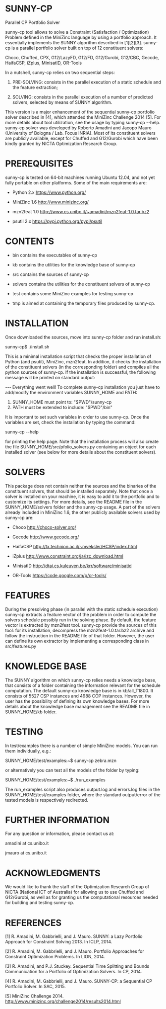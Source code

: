 SUNNY-CP
========

Parallel CP Portfolio Solver

sunny-cp tool allows to solve a Constraint (Satisfaction / Optimization) Problem 
defined in the MiniZinc language by using a portfolio approach.
It essentially implements the SUNNY algorithm described in [1][2][3].
sunny-cp is a parallel portfolio solver built on top of 12 constituent solvers:

  Choco, Chuffed, CPX, G12/LazyFD, G12/FD, G12/Gurobi, 
  G12/CBC, Gecode, HaifaCSP, iZplus, MinisatID, OR-Tools

In a nutshell, sunny-cp relies on two sequential steps:

  1. PRE-SOLVING: consists in the parallel execution of a static schedule and 
                  the feature extraction;
                  
  2. SOLVING: consists in the parallel execution of a number of predicted 
              solvers, selected by means of SUNNY algorithm.

This version is a major enhancement of the sequential sunny-cp portfolio solver 
described in [4], which attended the MiniZinc Challenge 2014 [5]. For more 
details about tool utilization, see the usage by typing sunny-cp --help.
sunny-cp solver was developed by Roberto Amadini and Jacopo Mauro (University of 
Bologna / Lab. Focus INRIA).
Most of its constituent solvers are publicly available, except for Chuffed and 
G12/Gurobi which have been kindly granted by NICTA Optimization Research Group.


PREREQUISITES
=============

sunny-cp is tested on 64-bit machines running Ubuntu 12.04, and not yet fully 
portable on other platforms. Some of the main requirements are:

+ Python 2.x
  https://www.python.org/

+ MiniZinc 1.6
  http://www.minizinc.org/

+ mzn2feat 1.0
  http://www.cs.unibo.it/~amadini/mzn2feat-1.0.tar.bz2

+ psutil 2.x
  https://pypi.python.org/pypi/psutil


CONTENTS
========

+ bin     contains the executables of sunny-cp

+ kb      contains the utilities for the knowledge base of sunny-cp

+ src     contains the sources of sunny-cp

+ solvers contains the utilities for the constituent solvers of sunny-cp

+ test    contains some MiniZinc examples for testing sunny-cp

+ tmp     is aimed at containing the temporary files produced by sunny-cp.


INSTALLATION
=============

Once downloaded the sources, move into sunny-cp folder and run install.sh:

  sunny-cp$ ./install.sh

This is a minimal installation script that checks the proper installation of 
Python (and psutil), MiniZinc, mzn2feat. In addition, it checks the installation 
of the constituent solvers (in the corresponding folder) and compiles all the 
python sources of sunny-cp. If the installation is successful, the following 
message will be printed on standard output:

  --- Everything went well!
  To complete sunny-cp installation you just have to add/modify the
  environment variables SUNNY_HOME and PATH:
  1. SUNNY_HOME must point to: "$PWD"/sunny-cp
  2. PATH must be extended to include: "$PWD"/bin"

It is important to set such variables in order to use sunny-cp. Once the 
variables are set, check the installation by typing the command: 

  sunny-cp --help

for printing the help page. Note that the installation process will also create 
the file SUNNY_HOME/src/pfolio_solvers.py containing an object for each 
installed solver (see below for more details about the constituent solvers).


SOLVERS
=======

This package does not contain neither the sources and the binaries of the 
constituent solvers, that should be installed separately.
Note that once a solver is installed on your machine, it is easy to add it to 
the portfolio and to customize its settings. For more details, see the README 
file in the SUNNY_HOME/solvers folder and the sunny-cp usage. A part of the 
solvers already included in MiniZinc 1.6, the other publicly available solvers 
used by sunny-cp are:

+ Choco 
  http://choco-solver.org/

+ Gecode
  http://www.gecode.org/

+ HaifaCSP
  http://tx.technion.ac.il/~mveksler/HCSP/index.html

+ iZplus
  http://www.constraint.org/ja/izc_download.html

+ MinisatID
  http://dtai.cs.kuleuven.be/krr/software/minisatid

+ OR-Tools
  https://code.google.com/p/or-tools/


FEATURES
========

During the presolving phase (in parallel with the static schedule execution) 
sunny-cp extracts a feature vector of the problem in order to compute the 
solvers schedule possibly run in the solving phase. By default, the feature 
vector is extracted by mzn2feat tool. sunny-cp provide the sources of this tool: 
for its installation, decompress the mzn2feat-1.0.tar.bz2 archive and follow the 
instruction in the README file of that folder. However, the user can define its 
own extractor by implementing a corresponding class in src/features.py


KNOWLEDGE BASE
==============

The SUNNY algorithm on which sunny-cp relies needs a knowledge base, that 
consists of a folder containing the information relevant for the schedule 
computation. The default sunny-cp knowledge base is in kb/all_T1800. It consists 
of 5527 CSP instances and 4988 COP instances. However, the user has the 
possibility of defining its own knowledge bases. For more details about the 
knowledge base management see the README file in SUNNY_HOME/kb folder.


TESTING
=======

In test/examples there is a number of simple MiniZinc models. You can run them 
individually, e.g.:

  SUNNY_HOME/test/examples:~$ sunny-cp zebra.mzn

or alternatively you can test all the models of the folder by typing:

  SUNNY_HOME/test/examples:~$ ./run_examples

The run_examples script also produces output.log and errors.log files in the 
SUNNY_HOME/test/examples folder, where the standard output/error of the tested 
models is respectively redirected.


FURTHER INFORMATION
===================

For any question or information, please contact us at:

  amadini at cs.unibo.it

  jmauro  at cs.unibo.it


ACKNOWLEDGMENTS
===============

We would like to thank the staff of the Optimization Research Group of NICTA 
(National ICT of Australia) for allowing us to use Chuffed and G12/Gurobi, as 
well as for granting us the computational resources needed for building and 
testing sunny-cp.


REFERENCES
==========

  [1]  R. Amadini, M. Gabbrielli, and J. Mauro. SUNNY: a Lazy Portfolio Approach 
       for Constraint Solving 2013. In ICLP, 2014.

  [2]  R. Amadini, M. Gabbrielli, and J. Mauro. Portfolio Approaches for 
       Constraint Optimization Problems. In LION, 2014.

  [3]  R. Amadini, and P.J. Stuckey. Sequential Time Splitting and Bounds 
       Communication for a Portfolio of Optimization Solvers. In CP, 2014.
      
  [4]  R. Amadini, M. Gabbrielli, and J. Mauro. SUNNY-CP: a Sequential CP 
       Portfolio Solver. In SAC, 2015.

  [5]  MiniZinc Challenge 2014.
       http://www.minizinc.org/challenge2014/results2014.html
